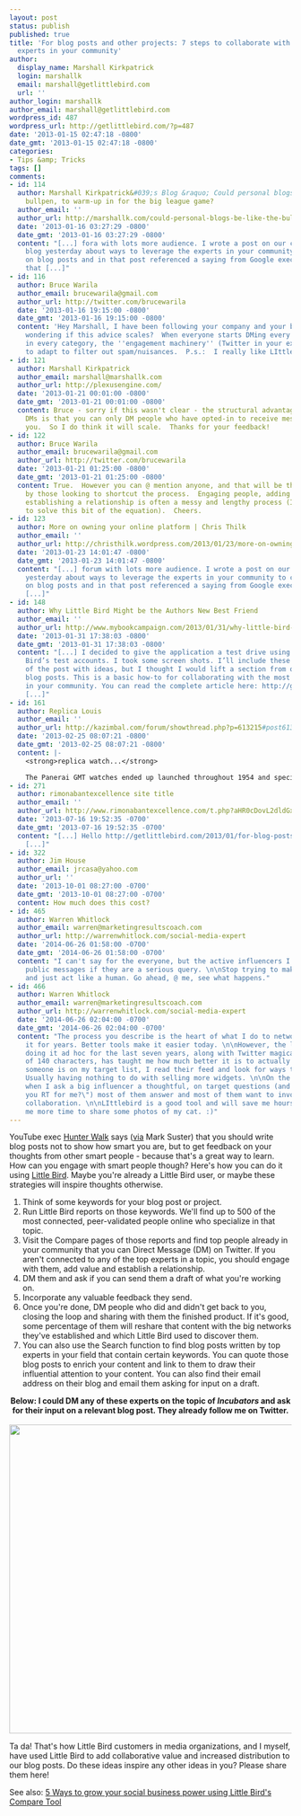 ```yaml
---
layout: post
status: publish
published: true
title: 'For blog posts and other projects: 7 steps to collaborate with the most connected
  experts in your community'
author:
  display_name: Marshall Kirkpatrick
  login: marshallk
  email: marshall@getlittlebird.com
  url: ''
author_login: marshallk
author_email: marshall@getlittlebird.com
wordpress_id: 487
wordpress_url: http://getlittlebird.com/?p=487
date: '2013-01-15 02:47:18 -0800'
date_gmt: '2013-01-15 02:47:18 -0800'
categories:
- Tips &amp; Tricks
tags: []
comments:
- id: 114
  author: Marshall Kirkpatrick&#039;s Blog &raquo; Could personal blogs be like the
    bullpen, to warm-up in for the big league game?
  author_email: ''
  author_url: http://marshallk.com/could-personal-blogs-be-like-the-bullpen-to-warm-up-in-for-the-big-league-game
  date: '2013-01-16 03:27:29 -0800'
  date_gmt: '2013-01-16 03:27:29 -0800'
  content: "[...] fora with lots more audience. I wrote a post on our company&#8217;s
    blog yesterday about ways to leverage the experts in your community to collaborate
    on blog posts and in that post referenced a saying from Google exec Hunter Walk:
    that [...]"
- id: 116
  author: Bruce Warila
  author_email: brucewarila@gmail.com
  author_url: http://twitter.com/brucewarila
  date: '2013-01-16 19:15:00 -0800'
  date_gmt: '2013-01-16 19:15:00 -0800'
  content: 'Hey Marshall, I have been following your company and your blog.  I am
    wondering if this advice scales?  When everyone starts DMing every influencer
    in every category, the ''engagement machinery'' (Twitter in your example) is going
    to adapt to filter out spam/nuisances.  P.s.:  I really like LIttle Bird.'
- id: 121
  author: Marshall Kirkpatrick
  author_email: marshall@marshallk.com
  author_url: http://plexusengine.com/
  date: '2013-01-21 00:01:00 -0800'
  date_gmt: '2013-01-21 00:01:00 -0800'
  content: Bruce - sorry if this wasn't clear - the structural advantage of Twitter
    DMs is that you can only DM people who have opted-in to receive messages from
    you.  So I do think it will scale.  Thanks for your feedback!
- id: 122
  author: Bruce Warila
  author_email: brucewarila@gmail.com
  author_url: http://twitter.com/brucewarila
  date: '2013-01-21 01:25:00 -0800'
  date_gmt: '2013-01-21 01:25:00 -0800'
  content: True.  However you can @ mention anyone, and that will be the default action
    by those looking to shortcut the process.  Engaging people, adding value, and
    establishing a relationship is often a messy and lengthy process (I am trying
    to solve this bit of the equation).  Cheers.
- id: 123
  author: More on owning your online platform | Chris Thilk
  author_email: ''
  author_url: http://christhilk.wordpress.com/2013/01/23/more-on-owning-your-online-platform/
  date: '2013-01-23 14:01:47 -0800'
  date_gmt: '2013-01-23 14:01:47 -0800'
  content: "[...] forum with lots more audience. I wrote a post on our company’s blog
    yesterday about ways to leverage the experts in your community to collaborate
    on blog posts and in that post referenced a saying from Google exec Hunter Walk:
    [...]"
- id: 148
  author: Why Little Bird Might be the Authors New Best Friend
  author_email: ''
  author_url: http://www.mybookcampaign.com/2013/01/31/why-little-bird-might-be-the-authors-new-best-friend/
  date: '2013-01-31 17:38:03 -0800'
  date_gmt: '2013-01-31 17:38:03 -0800'
  content: "[...] I decided to give the application a test drive using one of Little
    Bird’s test accounts. I took some screen shots. I’ll include these at the bottom
    of the post with ideas, but I thought I would lift a section from one of getlittlebird.com’s
    blog posts. This is a basic how-to for collaborating with the most connected influencers
    in your community. You can read the complete article here: http://getlittlebird.com/2013/01/for-blog-posts-and-other-projects-how-to-collaborate-with-the-most-...
    [...]"
- id: 161
  author: Replica Louis
  author_email: ''
  author_url: http://kazimbal.com/forum/showthread.php?p=613215#post613215
  date: '2013-02-25 08:07:21 -0800'
  date_gmt: '2013-02-25 08:07:21 -0800'
  content: |-
    <strong>replica watch...</strong>

    The Panerai GMT watches ended up launched throughout 1954 and specifically designed for fliers and those people that always take a trip worldwide.iumissalloozz0221...
- id: 271
  author: rimonabantexcellence site title
  author_email: ''
  author_url: http://www.rimonabantexcellence.com/t.php?aHR0cDovL2dldGxpdHRsZWJpcmQuY29tLzIwMTMvMDEvZm9yLWJsb2ctcG9zdHMtYW5kLW90aGVyLXByb2plY3RzLWhvdy10by1jb2xsYWJvcmF0ZS13aXRoLXRoZS1tb3N0LWNvbm5lY3RlZC1leHBlcnRzLW
  date: '2013-07-16 19:52:35 -0700'
  date_gmt: '2013-07-16 19:52:35 -0700'
  content: "[...] Hello http://getlittlebird.com/2013/01/for-blog-posts-and-other-projects-how-to-collaborate-with-the-most-...
    [...]"
- id: 322
  author: Jim House
  author_email: jrcasa@yahoo.com
  author_url: ''
  date: '2013-10-01 08:27:00 -0700'
  date_gmt: '2013-10-01 08:27:00 -0700'
  content: How much does this cost?
- id: 465
  author: Warren Whitlock
  author_email: warren@marketingresultscoach.com
  author_url: http://warrenwhitlock.com/social-media-expert
  date: '2014-06-26 01:58:00 -0700'
  date_gmt: '2014-06-26 01:58:00 -0700'
  content: "I can't say for the everyone, but the active influencers I know all answer
    public messages if they are a serious query. \n\nStop trying to make it an equation
    and just act like a human. Go ahead, @ me, see what happens."
- id: 466
  author: Warren Whitlock
  author_email: warren@marketingresultscoach.com
  author_url: http://warrenwhitlock.com/social-media-expert
  date: '2014-06-26 02:04:00 -0700'
  date_gmt: '2014-06-26 02:04:00 -0700'
  content: "The process you describe is the heart of what I do to network. Been doing
    it for years. Better tools make it easier today. \n\nHowever, the learning from
    doing it ad hoc for the last seven years, along with Twitter magical limitation
    of 140 characters, has taught me how much better it is to actually engage. When
    someone is on my target list, I read their feed and look for ways to help them.
    Usually having nothing to do with selling more widgets. \n\nOn the other hand,
    when I ask a big influencer a thoughtful, on target questions (and not \"will
    you RT for me?\") most of them answer and most of them want to involved with my
    collaboration. \n\nLIttlebird is a good tool and will save me hours of work. Giving
    me more time to share some photos of my cat. :)"
---
```

<p>YouTube exec <a href="https://twitter.com/hunterwalk">Hunter Walk</a> says (<a href="http://www.bothsidesofthetable.com/2013/01/13/im-back-what-have-i-been-up-to-what-next/">via</a> Mark Suster) that you should write blog posts not to show how smart you are, but to get feedback on your thoughts from other smart people - because that's a great way to learn.  How can you engage with smart people though?  Here's how you can do it using <a href="http://getlittlebird.com">Little Bird</a>.  Maybe you're already a Little Bird user, or maybe these strategies will inspire thoughts otherwise.</p>
<ol>
<li>Think of some keywords for your blog post or project.
<li>Run Little Bird reports on those keywords.   We'll find up to 500 of the most connected, peer-validated people online who specialize in that topic.
<li>Visit the Compare pages of those reports and find top people already in your community that you can Direct Message (DM) on Twitter.  If you aren't connected to any of the top experts in a topic, you should engage with them, add value and establish a relationship.
<li>DM them and ask if you can send them a draft of what you're working on.
<li>Incorporate any valuable feedback they send.
<li>Once you're done, DM people who did and didn't get back to you, closing the loop and sharing with them the finished product.  If it's good, some percentage of them will reshare that content with the big networks they've established and which Little Bird used to discover them.
<li>You can also use the Search function to find blog posts written by top experts in your field that contain certain keywords.  You can quote those blog posts to enrich your content and link to them to draw their influential attention to your content. You can also find their email address on their blog and email them asking for input on a draft.</ol>
<p><center><strong>Below: I could DM any of these experts on the topic of <em>Incubators</em> and ask for their input on a relevant blog post. They already follow me on Twitter.</strong></center><br />
<center><img src="http://getlittlebird.com/wp-content/uploads/2013/01/compareincubators.jpg" width="550px"></center></p>
<p>Ta da!  That's how Little Bird customers in media organizations, and I myself, have used Little Bird to add collaborative value and increased distribution to our blog posts.  Do these ideas inspire any other ideas in you?  Please share them here!</p>
<p>See also: <a href="http://getlittlebird.com/2012/12/5-ways-to-grow-your-social-business-power-using-little-birds-compare-tool/">5 Ways to grow your social business power using Little Bird's Compare Tool</a></p>
